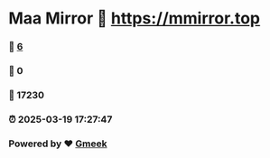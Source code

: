 # Maa Mirror :link: https://mmirror.top 
### :page_facing_up: [6](https://mmirror.top/tag.html) 
### :speech_balloon: 0 
### :hibiscus: 17230 
### :alarm_clock: 2025-03-19 17:27:47 
### Powered by :heart: [Gmeek](https://github.com/Meekdai/Gmeek)
